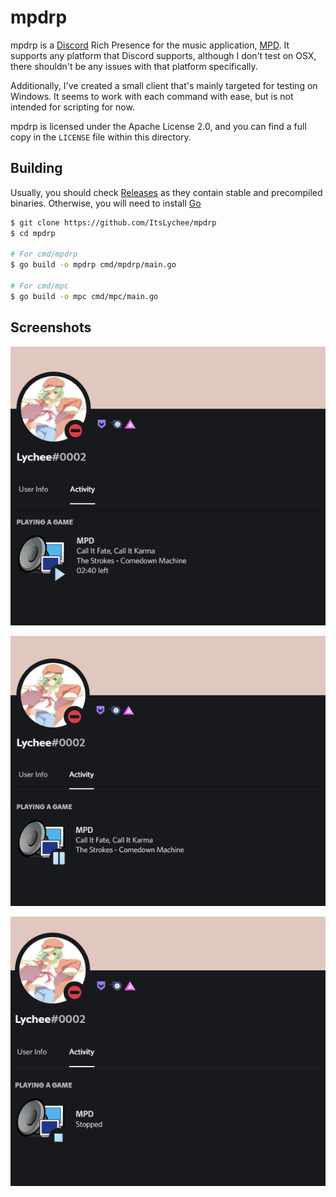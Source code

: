 # mpdrp

mpdrp is a [Discord](https://discord.com) Rich Presence for the music application, [MPD](https://musicpd.org). It supports any platform that 
Discord supports, although I don't test on OSX, there shouldn't be any issues with that platform specifically.

Additionally, I've created a small client that's mainly targeted for testing on Windows. It seems 
to work with each command with ease, but is not intended for scripting for now.

mpdrp is licensed under the Apache License 2.0, and you can find a full copy in the `LICENSE` file within this directory.

## Building

Usually, you should check [Releases](/releases) as they contain stable and precompiled binaries. Otherwise, you will need to install [Go](golang.org)
```bash
$ git clone https://github.com/ItsLychee/mpdrp
$ cd mpdrp

# For cmd/mpdrp
$ go build -o mpdrp cmd/mpdrp/main.go

# For cmd/mpc
$ go build -o mpc cmd/mpc/main.go
```

## Screenshots 

![MPD Playing](https://raw.githubusercontent.com/ItsLychee/mpdrp/main/assets/showcase-playing.png)

![MPD Paused](https://raw.githubusercontent.com/ItsLychee/mpdrp/main/assets/showcase-paused.png)

![MPD Stopped](https://raw.githubusercontent.com/ItsLychee/mpdrp/main/assets/showcase-stopped.png)